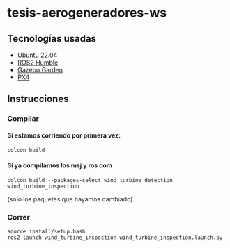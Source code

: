 # tesis-aerogeneradores-ws

## Tecnologías usadas

- Ubuntu 22.04
- [ROS2 Humble](https://docs.ros.org/en/humble/)
- [Gazebo Garden](https://gazebosim.org/docs/garden/install)
- [PX4](https://gazebosim.org/docs/garden/install)

## Instrucciones

### Compilar

#### Si estamos corriendo por primera vez:

```
colcon build
```

#### Si ya compilamos los msj y ros com

```
colcon build --packages-select wind_turbine_detection wind_turbine_inspection
```

(solo los paquetes que hayamos cambiado)

### Correr

```
source install/setup.bash
ros2 launch wind_turbine_inspection wind_turbine_inspection.launch.py
```
